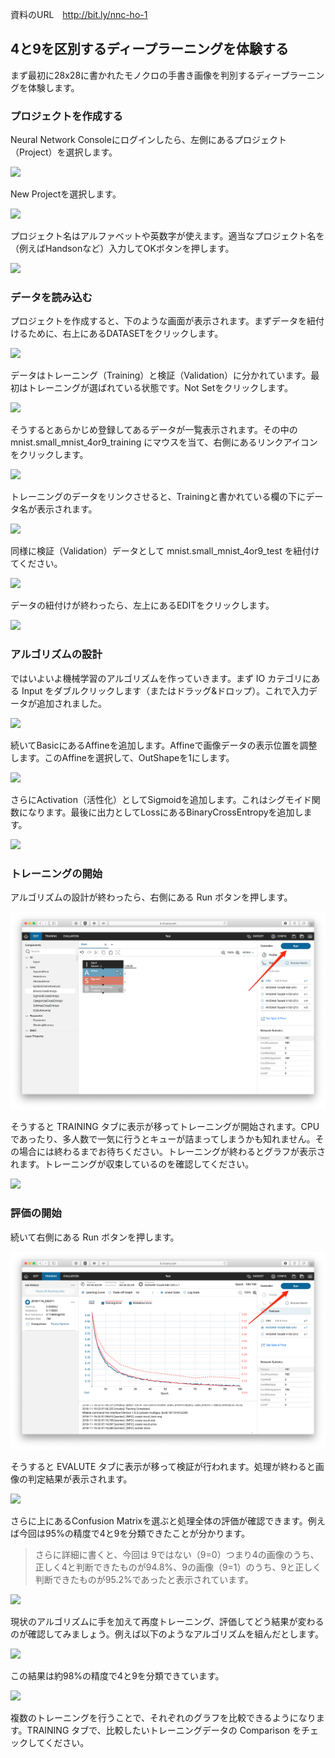 資料のURL　http://bit.ly/nnc-ho-1

## 4と9を区別するディープラーニングを体験する

まず最初に28x28に書かれたモノクロの手書き画像を判別するディープラーニングを体験します。

### プロジェクトを作成する

Neural Network Consoleにログインしたら、左側にあるプロジェクト（Project）を選択します。

![](images/nnc-handson-2.png)

New Projectを選択します。

![](images/nnc-handson-18.png)

プロジェクト名はアルファベットや英数字が使えます。適当なプロジェクト名を（例えばHandsonなど）入力してOKボタンを押します。

![](images/nnc-handson-19.png)

### データを読み込む

プロジェクトを作成すると、下のような画面が表示されます。まずデータを紐付けるために、右上にあるDATASETをクリックします。

![](images/nnc-handson-3.png)

データはトレーニング（Training）と検証（Validation）に分かれています。最初はトレーニングが選ばれている状態です。Not Setをクリックします。

![](images/nnc-handson-4.png)

そうするとあらかじめ登録してあるデータが一覧表示されます。その中の mnist.small_mnist_4or9_training にマウスを当て、右側にあるリンクアイコンをクリックします。

![](images/nnc-handson-5.png)

トレーニングのデータをリンクさせると、Trainingと書かれている欄の下にデータ名が表示されます。

![](images/nnc-handson-7.png)

同様に検証（Validation）データとして mnist.small_mnist_4or9_test を紐付けてください。

![](images/nnc-handson-8.png)

データの紐付けが終わったら、左上にあるEDITをクリックします。

![](images/nnc-handson-9.png)

### アルゴリズムの設計

ではいよいよ機械学習のアルゴリズムを作っていきます。まず IO カテゴリにある Input をダブルクリックします（またはドラッグ&ドロップ）。これで入力データが追加されました。

![](images/nnc-handson-10.png)

続いてBasicにあるAffineを追加します。Affineで画像データの表示位置を調整します。このAffineを選択して、OutShapeを1にします。

![](images/nnc-handson-11.png)

さらにActivation（活性化）としてSigmoidを追加します。これはシグモイド関数になります。最後に出力としてLossにあるBinaryCrossEntropyを追加します。

![](images/nnc-handson-12.png)

### トレーニングの開始

アルゴリズムの設計が終わったら、右側にある Run ボタンを押します。

![](images/nnc-handson-12-1.png)

そうすると TRAINING タブに表示が移ってトレーニングが開始されます。CPUであったり、多人数で一気に行うとキューが詰まってしまうかも知れません。その場合には終わるまでお待ちください。トレーニングが終わるとグラフが表示されます。トレーニングが収束しているのを確認してください。

![](images/nnc-handson-13.png)

### 評価の開始

続いて右側にある Run ボタンを押します。

![](images/nnc-handson-13-1.png)

そうすると EVALUTE タブに表示が移って検証が行われます。処理が終わると画像の判定結果が表示されます。

![](images/nnc-handson-14.png)

さらに上にあるConfusion Matrixを選ぶと処理全体の評価が確認できます。例えば今回は95%の精度で4と9を分類できたことが分かります。

> さらに詳細に書くと、今回は 9ではない（9=0）つまり4の画像のうち、正しく4と判断できたものが94.8%、9の画像（9=1）のうち、9と正しく判断できたものが95.2%であったと表示されています。

![](images/nnc-handson-15.png)

現状のアルゴリズムに手を加えて再度トレーニング、評価してどう結果が変わるのが確認してみましょう。例えば以下のようなアルゴリズムを組んだとします。

![](images/nnc-handson-16.png)

この結果は約98%の精度で4と9を分類できています。

![](images/nnc-handson-17.png)

複数のトレーニングを行うことで、それぞれのグラフを比較できるようになります。TRAINING タブで、比較したいトレーニングデータの Comparison をチェックしてください。